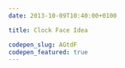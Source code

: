 ```yaml
---
date: 2013-10-09T10:40:00+0100

title: Clock Face Idea

codepen_slug: AGtdF
codepen_featured: true
---
```


<code-pen slug="{{ codepen_slug }}" height="600px"></code-pen>
